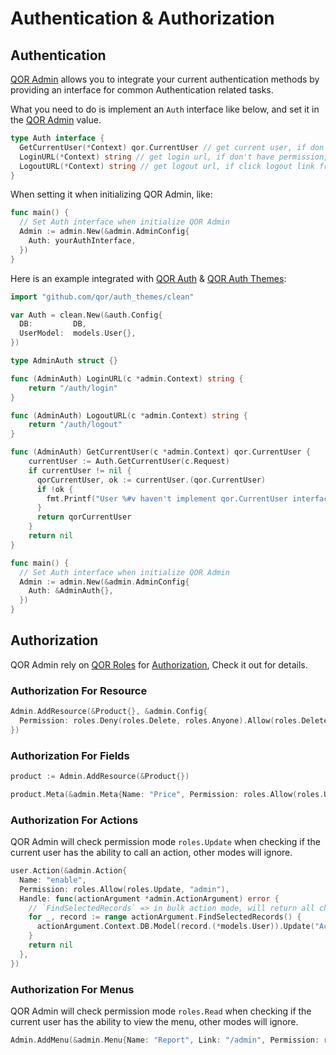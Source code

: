 # Authentication & Authorization

## Authentication

[QOR Admin](/admin/README.md) allows you to integrate your current authentication methods by providing an interface for common Authentication related tasks.

What you need to do is implement an `Auth` interface like below, and set it in the [QOR Admin](/admin/README.md) value.

```go
type Auth interface {
  GetCurrentUser(*Context) qor.CurrentUser // get current user, if don't have permission, then return nil
  LoginURL(*Context) string // get login url, if don't have permission, will redirect to this url
  LogoutURL(*Context) string // get logout url, if click logout link from admin interface, will visit this page
}
```

When setting it when initializing QOR Admin, like:

```go
func main() {
  // Set Auth interface when initialize QOR Admin
  Admin := admin.New(&admin.AdminConfig{
    Auth: yourAuthInterface,
  })
}
```

Here is an example integrated with [QOR Auth](https://github.com/qor/auth) & [QOR Auth Themes](https://github.com/qor/auth_themes):

```go
import "github.com/qor/auth_themes/clean"

var Auth = clean.New(&auth.Config{
  DB:         DB,
  UserModel:  models.User{},
})

type AdminAuth struct {}

func (AdminAuth) LoginURL(c *admin.Context) string {
    return "/auth/login"
}

func (AdminAuth) LogoutURL(c *admin.Context) string {
    return "/auth/logout"
}

func (AdminAuth) GetCurrentUser(c *admin.Context) qor.CurrentUser {
    currentUser := Auth.GetCurrentUser(c.Request)
    if currentUser != nil {
      qorCurrentUser, ok := currentUser.(qor.CurrentUser)
      if !ok {
        fmt.Printf("User %#v haven't implement qor.CurrentUser interface\n", currentUser)
      }
      return qorCurrentUser
    }
    return nil
}

func main() {
  // Set Auth interface when initialize QOR Admin
  Admin := admin.New(&admin.AdminConfig{
    Auth: &AdminAuth{},
  })
}
```

## Authorization

QOR Admin rely on [QOR Roles](https://github.com/qor/roles) for [Authorization](https://en.wikipedia.org/wiki/Authorization), Check it out for details.

### Authorization For Resource

```go
Admin.AddResource(&Product{}, &admin.Config{
  Permission: roles.Deny(roles.Delete, roles.Anyone).Allow(roles.Delete, "admin")
})
```

### Authorization For Fields

```go
product := Admin.AddResource(&Product{})

product.Meta(&admin.Meta{Name: "Price", Permission: roles.Allow(roles.Update, "admin")})
```

### Authorization For Actions

QOR Admin will check permission mode `roles.Update` when checking if the current user has the ability to call an action, other modes will ignore.

```go
user.Action(&admin.Action{
  Name: "enable",
  Permission: roles.Allow(roles.Update, "admin"),
  Handle: func(actionArgument *admin.ActionArgument) error {
    // `FindSelectedRecords` => in bulk action mode, will return all checked records, in other mode, will return current record
    for _, record := range actionArgument.FindSelectedRecords() {
      actionArgument.Context.DB.Model(record.(*models.User)).Update("Active", true)
    }
    return nil
  },
})
```

### Authorization For Menus

QOR Admin will check permission mode `roles.Read` when checking if the current user has the ability to view the menu, other modes will ignore.

```go
Admin.AddMenu(&admin.Menu{Name: "Report", Link: "/admin", Permission: roles.Allow(roles.Read, "admin")})
```
